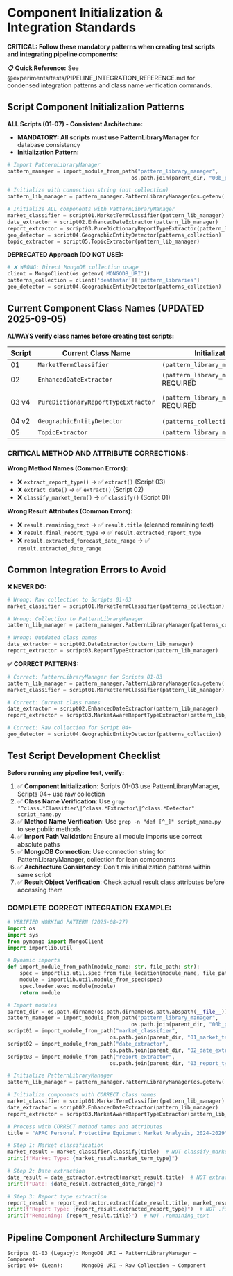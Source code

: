 # Component Initialization & Integration Standards

**CRITICAL: Follow these mandatory patterns when creating test scripts and integrating pipeline components:**

**📋 Quick Reference:** See @experiments/tests/PIPELINE_INTEGRATION_REFERENCE.md for condensed integration patterns and class name verification commands.

## Script Component Initialization Patterns

**ALL Scripts (01-07) - Consistent Architecture:**
- **MANDATORY: All scripts must use PatternLibraryManager** for database consistency
- **Initialization Pattern:**
```python
# Import PatternLibraryManager
pattern_manager = import_module_from_path("pattern_library_manager",
                                        os.path.join(parent_dir, "00b_pattern_library_manager_v1.py"))

# Initialize with connection string (not collection)
pattern_lib_manager = pattern_manager.PatternLibraryManager(os.getenv('MONGODB_URI'))

# Initialize ALL components with PatternLibraryManager
market_classifier = script01.MarketTermClassifier(pattern_lib_manager)
date_extractor = script02.EnhancedDateExtractor(pattern_lib_manager)
report_extractor = script03.PureDictionaryReportTypeExtractor(pattern_lib_manager)
geo_detector = script04.GeographicEntityDetector(patterns_collection)  # Script 04 v2 uses raw collection
topic_extractor = script05.TopicExtractor(pattern_lib_manager)         # ALL scripts follow this pattern
```

**DEPRECATED Approach (DO NOT USE):**
```python
# ❌ WRONG: Direct MongoDB collection usage
client = MongoClient(os.getenv('MONGODB_URI'))
patterns_collection = client['deathstar']['pattern_libraries']
geo_detector = script04.GeographicEntityDetector(patterns_collection)
```

## Current Component Class Names (UPDATED 2025-09-05)
**ALWAYS verify class names before creating test scripts:**

| Script | Current Class Name | Initialization | Main Method | Legacy/Incorrect Names |
|--------|-------------------|---------------|-------------|------------------------|
| 01 | `MarketTermClassifier` | `(pattern_library_manager=None)` | `classify(title)` | ✓ (unchanged) |
| 02 | `EnhancedDateExtractor` | `(pattern_library_manager)` REQUIRED | `extract(title)` | ❌ `DateExtractor` |
| 03 v4 | `PureDictionaryReportTypeExtractor` | `(pattern_library_manager)` REQUIRED | `extract(title)` | ❌ `MarketAwareReportTypeExtractor` (v2) |
| 04 v2 | `GeographicEntityDetector` | `(patterns_collection)` RAW | `extract_geographic_entities(text)` | ✓ (lean architecture) |
| 05 | `TopicExtractor` | `(pattern_library_manager)` | `extract(title)` | (to be confirmed) |

### CRITICAL METHOD AND ATTRIBUTE CORRECTIONS:

**Wrong Method Names (Common Errors):**
- ❌ `extract_report_type()` → ✅ `extract()` (Script 03)
- ❌ `extract_date()` → ✅ `extract()` (Script 02)  
- ❌ `classify_market_term()` → ✅ `classify()` (Script 01)

**Wrong Result Attributes (Common Errors):**
- ❌ `result.remaining_text` → ✅ `result.title` (cleaned remaining text)
- ❌ `result.final_report_type` → ✅ `result.extracted_report_type`
- ❌ `result.extracted_forecast_date_range` → ✅ `result.extracted_date_range`

## Common Integration Errors to Avoid

**❌ NEVER DO:**
```python
# Wrong: Raw collection to Scripts 01-03
market_classifier = script01.MarketTermClassifier(patterns_collection)

# Wrong: Collection to PatternLibraryManager
pattern_lib_manager = pattern_manager.PatternLibraryManager(patterns_collection)

# Wrong: Outdated class names
date_extractor = script02.DateExtractor(pattern_lib_manager)
report_extractor = script03.ReportTypeExtractor(pattern_lib_manager)
```

**✅ CORRECT PATTERNS:**
```python
# Correct: PatternLibraryManager for Scripts 01-03
pattern_lib_manager = pattern_manager.PatternLibraryManager(os.getenv('MONGODB_URI'))
market_classifier = script01.MarketTermClassifier(pattern_lib_manager)

# Correct: Current class names
date_extractor = script02.EnhancedDateExtractor(pattern_lib_manager)
report_extractor = script03.MarketAwareReportTypeExtractor(pattern_lib_manager)

# Correct: Raw collection for Script 04+
geo_detector = script04.GeographicEntityDetector(patterns_collection)
```

## Test Script Development Checklist
**Before running any pipeline test, verify:**

1. ✅ **Component Initialization**: Scripts 01-03 use PatternLibraryManager, Scripts 04+ use raw collection
2. ✅ **Class Name Verification**: Use `grep "^class.*Classifier\|^class.*Extractor\|^class.*Detector" script_name.py` 
3. ✅ **Method Name Verification**: Use `grep -n "def [^_]" script_name.py` to see public methods
4. ✅ **Import Path Validation**: Ensure all module imports use correct absolute paths
5. ✅ **MongoDB Connection**: Use connection string for PatternLibraryManager, collection for lean components
6. ✅ **Architecture Consistency**: Don't mix initialization patterns within same script
7. ✅ **Result Object Verification**: Check actual result class attributes before accessing them

### COMPLETE CORRECT INTEGRATION EXAMPLE:

```python
# VERIFIED WORKING PATTERN (2025-08-27)
import os
import sys
from pymongo import MongoClient
import importlib.util

# Dynamic imports
def import_module_from_path(module_name: str, file_path: str):
    spec = importlib.util.spec_from_file_location(module_name, file_path)
    module = importlib.util.module_from_spec(spec)
    spec.loader.exec_module(module)
    return module

# Import modules
parent_dir = os.path.dirname(os.path.dirname(os.path.abspath(__file__)))
pattern_manager = import_module_from_path("pattern_library_manager",
                                        os.path.join(parent_dir, "00b_pattern_library_manager_v1.py"))
script01 = import_module_from_path("market_classifier", 
                                 os.path.join(parent_dir, "01_market_term_classifier_v1.py"))
script02 = import_module_from_path("date_extractor",
                                 os.path.join(parent_dir, "02_date_extractor_v1.py"))
script03 = import_module_from_path("report_extractor",
                                 os.path.join(parent_dir, "03_report_type_extractor_v2.py"))

# Initialize PatternLibraryManager
pattern_lib_manager = pattern_manager.PatternLibraryManager(os.getenv('MONGODB_URI'))

# Initialize components with CORRECT class names
market_classifier = script01.MarketTermClassifier(pattern_lib_manager)  # optional param
date_extractor = script02.EnhancedDateExtractor(pattern_lib_manager)     # required param
report_extractor = script03.MarketAwareReportTypeExtractor(pattern_lib_manager)  # required param

# Process with CORRECT method names and attributes
title = "APAC Personal Protective Equipment Market Analysis, 2024-2029"

# Step 1: Market classification
market_result = market_classifier.classify(title)  # NOT classify_market_term()
print(f"Market Type: {market_result.market_term_type}")

# Step 2: Date extraction  
date_result = date_extractor.extract(market_result.title)  # NOT extract_date(), use .title
print(f"Date: {date_result.extracted_date_range}")

# Step 3: Report type extraction
report_result = report_extractor.extract(date_result.title, market_result.market_term_type)  # NOT extract_report_type()
print(f"Report Type: {report_result.extracted_report_type}")  # NOT .final_report_type
print(f"Remaining: {report_result.title}")  # NOT .remaining_text
```

## Pipeline Component Architecture Summary
```
Scripts 01-03 (Legacy): MongoDB URI → PatternLibraryManager → Component
Script 04+ (Lean):      MongoDB URI → Raw Collection → Component
```